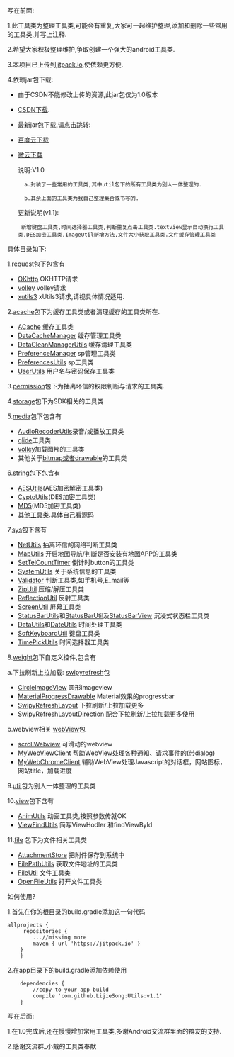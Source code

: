 写在前面:

1.此工具类为整理工具类,可能会有重复,大家可一起维护整理,添加和删除一些常用的工具类,并写上注释.

2.希望大家积极整理维护,争取创建一个强大的android工具类.

3.本项目已上传到[jitpack.io](https://jitpack.io),使依赖更方便.

4.依赖jar包下载:
- 由于CSDN不能修改上传的资源,此jar包仅为1.0版本
- [CSDN下载](http://download.csdn.net/detail/qq_31590149/9840750).
- 最新jar包下载,请点击跳转:
- [百度云下载](http://pan.baidu.com/s/1qYLhP72)
- [微云下载](https://share.weiyun.com/441737b578c6820e42fafe0ba212af49)
	
	说明:V1.0
	
		a.封装了一些常用的工具类,其中util包下的所有工具类为别人一体整理的.

		b.其余上面的工具类为我自己整理集合或书写的.

	更新说明(v1.1):

       新增键盘工具类,时间选择器工具类,判断重复点击工具类.textview显示自动换行工具类,DES加密工具类,ImageUtil新增方法,文件大小获取工具类.文件缓存管理工具类
  
具体目录如下:

1.[request](https://github.com/LijieSong/Utils/tree/master/app/src/main/java/com/example/user/utils/request)包下包含有
- [OKhttp](https://github.com/LijieSong/Utils/tree/master/app/src/main/java/com/example/user/utils/request/okhttp) 	OKHTTP请求
- [volley](https://github.com/LijieSong/Utils/tree/master/app/src/main/java/com/example/user/utils/request/volley) volley请求
- [xutils3](https://github.com/LijieSong/Utils/tree/master/app/src/main/java/com/example/user/utils/request/xutils) 	xUtils3请求,请视具体情况适用.

2.[acache](https://github.com/LijieSong/Utils/tree/master/app/src/main/java/com/example/user/utils/acache)包下为缓存工具类或者清理缓存的工具类所在.
- [ACache](https://github.com/LijieSong/Utils/tree/master/app/src/main/java/com/example/user/utils/acache/ACache.java) 缓存工具类
- [DataCacheManager](https://github.com/LijieSong/Utils/tree/master/app/src/main/java/com/example/user/utils/acache/DataCacheManager.java) 缓存管理工具类
- [DataCleanManagerUtils](https://github.com/LijieSong/Utils/tree/master/app/src/main/java/com/example/user/utils/acache/DataCleanManagerUtils.java) 缓存清理工具类
- [PreferenceManager](https://github.com/LijieSong/Utils/tree/master/app/src/main/java/com/example/user/utils/acache/PreferenceManager.java) sp管理工具类
- [PreferencesUtils](https://github.com/LijieSong/Utils/tree/master/app/src/main/java/com/example/user/utils/acache/PreferencesUtils.java) sp工具类
- [UserUtils](https://github.com/LijieSong/Utils/tree/master/app/src/main/java/com/example/user/utils/acache/UserUtils.java) 用户名与密码保存工具类

3.[permission](https://github.com/LijieSong/Utils/tree/master/app/src/main/java/com/example/user/utils/permission)包下为抽离环信的权限判断与请求的工具类.

4.[storage](https://github.com/LijieSong/Utils/tree/master/app/src/main/java/com/example/user/utils/storage)包下为SDK相关的工具类

5.[media](https://github.com/LijieSong/Utils/tree/master/app/src/main/java/com/example/user/utils/media)包下包含有

- [AudioRecoderUtils](https://github.com/LijieSong/Utils/blob/master/app/src/main/java/com/example/user/utils/media/AudioRecoderUtils.java)录音/或播放工具类
- [glide](https://github.com/LijieSong/Utils/tree/master/app/src/main/java/com/example/user/utils/media/GildeTools)工具类
- [volley](https://github.com/LijieSong/Utils/tree/master/app/src/main/java/com/example/user/utils/media/VolleyTools)加载图片的工具类
- 其他关于[bitmap或者drawable](https://github.com/LijieSong/Utils/tree/master/app/src/main/java/com/example/user/utils/media)的工具类

6.[string](https://github.com/LijieSong/Utils/tree/master/app/src/main/java/com/example/user/utils/string)包下包含有

- [AESUtils](https://github.com/LijieSong/Utils/blob/master/app/src/main/java/com/example/user/utils/string/AESUtils.java)(AES加密解密工具类)
- [CyptoUtils](https://github.com/LijieSong/Utils/blob/master/app/src/main/java/com/example/user/utils/string/CyptoUtils.java)(DES加密工具类)
- [MD5](https://github.com/LijieSong/Utils/blob/master/app/src/main/java/com/example/user/utils/string/MD5.java)(MD5加密工具类)
- [其他工具类](https://github.com/LijieSong/Utils/tree/master/app/src/main/java/com/example/user/utils/string).具体自己看源码

7.[sys](https://github.com/LijieSong/Utils/tree/master/app/src/main/java/com/example/user/utils/sys)包下含有

- [NetUtils](https://github.com/LijieSong/Utils/blob/master/app/src/main/java/com/example/user/utils/sys/NetUtils)	抽离环信的网络判断工具类
- [MapUtils](https://github.com/LijieSong/Utils/blob/master/app/src/main/java/com/example/user/utils/sys/MapUtils.java)	开启地图导航/判断是否安装有地图APP的工具类	 
- [SetTelCountTimer](https://github.com/LijieSong/Utils/blob/master/app/src/main/java/com/example/user/utils/sys/SetTelCountTimer.java)	倒计时button的工具类 
- [SystemUtils](https://github.com/LijieSong/Utils/blob/master/app/src/main/java/com/example/user/utils/sys/SystemUtils.java)	关于系统信息的工具类 
- [Validator](https://github.com/LijieSong/Utils/blob/master/app/src/main/java/com/example/user/utils/sys/Validator.java)	判断工具类,如手机号,E_mail等
- [ZipUtil](https://github.com/LijieSong/Utils/blob/master/app/src/main/java/com/example/user/utils/sys/ZipUtil.java)	压缩/解压工具类 
- [ReflectionUtil](https://github.com/LijieSong/Utils/blob/master/app/src/main/java/com/example/user/utils/sys/ReflectionUtil.java)	反射工具类 
- [ScreenUtil](https://github.com/LijieSong/Utils/blob/master/app/src/main/java/com/example/user/utils/sys/ScreenUtil.java)	屏幕工具类
- [StatusBarUtils](https://github.com/LijieSong/Utils/blob/master/app/src/main/java/com/example/user/utils/sys/StatusBarUtils.java)和[StatusBarUtil](https://github.com/LijieSong/Utils/blob/master/app/src/main/java/com/example/user/utils/sys/StatusBarUtil.java)及[StatusBarView](https://github.com/LijieSong/Utils/blob/master/app/src/main/java/com/example/user/utils/sys/StatusBarView.java)	沉浸式状态栏工具类
- [DataUtils](https://github.com/LijieSong/Utils/blob/master/app/src/main/java/com/example/user/utils/sys/DataUtils.java)和[DateUtils](https://github.com/LijieSong/Utils/blob/master/app/src/main/java/com/example/user/utils/sys/DateUtils.java)		时间处理工具类	
- [SoftKeyboardUtil](https://github.com/LijieSong/Utils/blob/master/app/src/main/java/com/example/user/utils/sys/SoftKeyboardUtil.java)  键盘工具类
- [TimePickUtils](https://github.com/LijieSong/Utils/blob/master/app/src/main/java/com/example/user/utils/sys/TimePickUtils.java)  时间选择器工具类

8.[weight](https://github.com/LijieSong/Utils/tree/master/app/src/main/java/com/example/user/utils/weight)包下自定义控件,包含有

a.下拉刷新上拉加载: [swipyrefresh](https://github.com/LijieSong/Utils/tree/master/app/src/main/java/com/example/user/utils/weight/swipyrefresh)包
- [CircleImageView](https://github.com/LijieSong/Utils/blob/master/app/src/main/java/com/example/user/utils/weight/swipyrefresh/CircleImageView.java)  圆形imageview
- [MaterialProgressDrawable](https://github.com/LijieSong/Utils/blob/master/app/src/main/java/com/example/user/utils/weight/swipyrefresh/MaterialProgressDrawable.java)  Material效果的progressbar
- [SwipyRefreshLayout](https://github.com/LijieSong/Utils/blob/master/app/src/main/java/com/example/user/utils/weight/swipyrefresh/SwipyRefreshLayout.java) 下拉刷新/上拉加载更多
- [SwipyRefreshLayoutDirection](https://github.com/LijieSong/Utils/blob/master/app/src/main/java/com/example/user/utils/weight/swipyrefresh/SwipyRefreshLayoutDirection.java) 配合下拉刷新/上拉加载更多使用

b.webview相关 [webView](https://github.com/LijieSong/Utils/tree/master/app/src/main/java/com/example/user/utils/weight/webView)包
- [scrollWebview](https://github.com/LijieSong/Utils/blob/master/app/src/main/java/com/example/user/utils/weight/webView/ScrollWebView.java)  可滑动的webview
- [MyWebViewClient](https://github.com/LijieSong/Utils/blob/master/app/src/main/java/com/example/user/utils/weight/webView/MyWebViewClient.java) 帮助WebView处理各种通知、请求事件的(带dialog)
- [MyWebChromeClient](https://github.com/LijieSong/Utils/blob/master/app/src/main/java/com/example/user/utils/weight/webView/MyWebChromeClient.java) 辅助WebView处理Javascript的对话框，网站图标，网站title，加载进度

9.[util](https://github.com/LijieSong/Utils/tree/master/app/src/main/java/com/example/user/utils/util)包为别人一体整理的工具类

10.[view](https://github.com/LijieSong/Utils/tree/master/app/src/main/java/com/example/user/utils/view)包下含有

- [AnimUtils](https://github.com/LijieSong/Utils/tree/master/app/src/main/java/com/example/user/utils/view/AnimUtils.java) 动画工具类,按照参数传就OK
- [ViewFindUtils](https://github.com/LijieSong/Utils/tree/master/app/src/main/java/com/example/user/utils/view/ViewFindUtils.java) 简写ViewHodler 和findViewById

11.[file](https://github.com/LijieSong/Utils/tree/master/app/src/main/java/com/example/user/utils/file) 包下为文件相关工具类
- [AttachmentStore](https://github.com/LijieSong/Utils/tree/master/app/src/main/java/com/example/user/utils/file/AttachmentStore.java) 把附件保存到系统中
- [FilePathUtils](https://github.com/LijieSong/Utils/tree/master/app/src/main/java/com/example/user/utils/file/FilePathUtils.java) 获取文件地址的工具类
- [FileUtil](https://github.com/LijieSong/Utils/tree/master/app/src/main/java/com/example/user/utils/file/FileUtil.java) 文件工具类
- [OpenFileUtils](https://github.com/LijieSong/Utils/tree/master/app/src/main/java/com/example/user/utils/file/OpenFileUtils.java) 打开文件工具类

如何使用?

1.首先在你的根目录的build.gradle添加这一句代码

	allprojects {
  		 repositories {
   			...//missing more
   			maven { url 'https://jitpack.io' }
		}
     	}

2.在app目录下的build.gradle添加依赖使用

   		dependencies {
			//copy to your app build 
   			compile 'com.github.LijieSong:Utils:v1.1'
   		}

写在后面:

1.在1.0完成后,还在慢慢增加常用工具类,多谢Android交流群里面的群友的支持.

2.感谢交流群_小戴的工具类奉献